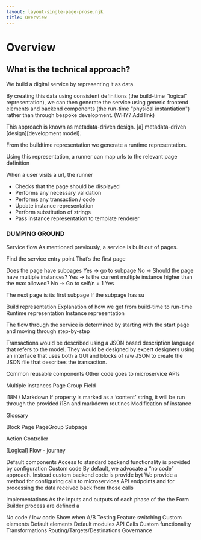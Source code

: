 ```yaml
---
layout: layout-single-page-prose.njk
title: Overview
---
```


# Overview

## What is the technical approach?

We build a digital service by representing it as data.

By creating this data using consistent definitions (the build-time “logical” representation), we can then generate the service using generic frontend elements and backend components (the run-time  "physical instantiation") rather than through bespoke development. (WHY? Add link)

This approach is known as metadata-driven design. [a] metadata-driven [design][development model].



From the buildtime representation we generate a runtime representation.

Using this representation, a runner can map urls to the relevant page definition

When a user visits a url, the runner

- Checks that the page should be displayed
- Performs any necessary validation
- Performs any transaction / code
- Update instance representation
- Perform substitution of strings
- Pass instance representation to template renderer



### DUMPING GROUND


Service flow
As mentioned previously, a service is built out of pages.

Find the service entry point
That’s the first page

Does the page have subpages
Yes -> go to subpage
No -> Should the page have multiple instances?
Yes -> Is the current multiple instance higher than the max allowed?
No -> Go to self/n + 1
Yes


The next page is its first subpage
If the subpage has su
 



Build representation
Explanation of how we get from build-time to run-time
Runtime representation
Instance representation


The flow through the service is determined by starting with the start page and moving through step-by-step



Transactions would be described using a JSON based description language that refers to the model. They would be designed by expert designers using an interface that uses both a GUI and blocks of raw JSON to create the JSON file that describes the transaction.




Common reusable components
Other code goes to microservice APIs

Multiple instances
Page
Group
Field

I18N / Markdown
If property is marked as a ‘content’ string, it will be run through the provided i18n and markdown routines
Modification of instance



Glossary

Block
Page
PageGroup
Subpage

Action
Controller

[Logical] Flow - journey




Default components
Access to standard backend functionality is provided by configuration
Custom code
By default, we advocate a “no code” approach. Instead custom backend code is provide byt
We provide a method for configuring calls to microservices API endpoints and for processing the data received back from those calls

Implementations
As the inputs and outputs of each phase of the the Form Builder process are defined a

No code / low code
Show when
A/B Testing
Feature switching
Custom elements
Default elements
Default modules
API Calls
Custom functionality
Transformations
Routing/Targets/Destinations
Governance
